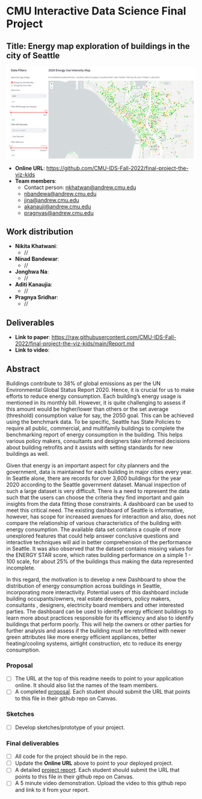 # CMU Interactive Data Science Final Project

## Title: Energy map exploration of buildings in the city of Seattle

![summary image.PNG](https://raw.githubusercontent.com/CMU-IDS-Fall-2022/final-project-the-viz-kids/a0d464798ceb3da59e7f3b237298222279dcd03f/summary%20image.PNG)

* **Online URL**: https://github.com/CMU-IDS-Fall-2022/final-project-the-viz-kids
* **Team members**:
  * Contact person: nkhatwan@andrew.cmu.edu
  * nbandewa@andrew.cmu.edu
  * jjna@andrew.cmu.edu
  * akanauji@andrew.cmu.edu
  * pragnyas@andrew.cmu.edu

## Work distribution

* **Nikita Khatwani**:
  * //
* **Ninad Bandewar**:
  * //
* **Jonghwa Na**:
  * //
* **Aditi Kanaujia**:
  * //
* **Pragnya Sridhar**:
  * //

## Deliverables

* **Link to paper**: https://raw.githubusercontent.com/CMU-IDS-Fall-2022/final-project-the-viz-kids/main/Report.md
* **Link to video**: 

## Abstract
Buildings contribute to 38% of global emissions as per the UN Environmental Global Status Report 2020. Hence, it is crucial for us to make efforts to reduce energy consumption. Each building’s energy usage is mentioned in its monthly bill. However, it is quite challenging to assess if this amount would be higher/lower than others or the set average (threshold) consumption value for say, the 2050 goal. This can be achieved using the benchmark data. To be specific, Seattle has State Policies to require all public, commercial, and multifamily buildings to complete the benchmarking report of energy consumption in the building. This helps various policy makers, consultants and designers take informed decisions about building retrofits and it assists with setting standards for new buildings as well.

Given that energy is an important aspect for city planners and the government, data is maintained for each building in major cities every year. In Seattle alone, there are records for over 3,600 buildings for the year 2020 according to the Seattle government dataset. Manual inspection of such a large dataset is very difficult. There is a need to represent the data such that the users can choose the criteria they find important and gain insights from the data fitting those constraints. A dashboard can be used to meet this critical need. The existing dashboard of Seattle is informative, however, has scope for increased avenues for interaction and also, does not compare the relationship of various characteristics of the building with energy consumption. The available data set contains a couple of more unexplored features that could help answer conclusive questions and interactive techniques will aid in better comprehension of the performance in Seattle. It was also observed that the dataset contains missing values for the ENERGY STAR score, which rates building performance on a simple 1 - 100 scale, for about 25% of the buildings thus making the data represented incomplete.

In this regard, the motivation is to develop a new Dashboard to show the distribution of energy consumption across buildings in Seattle, incorporating more interactivity. Potential users of this dashboard include building occupants/owners, real estate developers, policy makers, consultants , designers, electricity board members and other interested parties. The dashboard can be used to identify energy efficient buildings to learn more about practices responsible for its efficiency and also to identify buildings that perform poorly. This will help the owners or other parties for further analysis and assess if the building must be retrofitted with newer green attributes like more energy efficient appliances, better heating/cooling systems, airtight construction, etc to reduce its energy consumption.

### Proposal

- [ ] The URL at the top of this readme needs to point to your application online. It should also list the names of the team members.
- [ ] A completed [proposal](Proposal.md). Each student should submit the URL that points to this file in their github repo on Canvas.

### Sketches

- [ ] Develop sketches/prototype of your project.

### Final deliverables

- [ ] All code for the project should be in the repo.
- [ ] Update the **Online URL** above to point to your deployed project.
- [ ] A detailed [project report](Report.md).  Each student should submit the URL that points to this file in their github repo on Canvas.
- [ ] A 5 minute video demonstration.  Upload the video to this github repo and link to it from your report.
